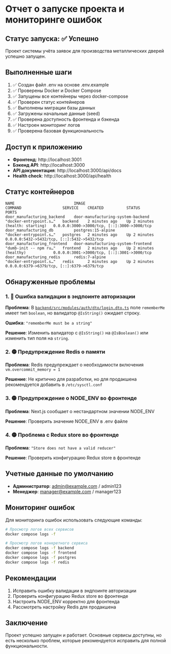# Отчет о запуске проекта и мониторинге ошибок

## Статус запуска: ✅ Успешно

Проект системы учёта заявок для производства металлических дверей успешно запущен.

## Выполненные шаги

1. ✅ Создан файл .env на основе .env.example
2. ✅ Проверены Docker и Docker Compose
3. ✅ Запущены все контейнеры через docker-compose
4. ✅ Проверен статус контейнеров
5. ✅ Выполнены миграции базы данных
6. ✅ Загружены начальные данные (seed)
7. ✅ Проверена доступность фронтенда и бэкенда
8. ✅ Настроен мониторинг логов
9. ✅ Проверена базовая функциональность

## Доступ к приложению

- **Фронтенд**: http://localhost:3001
- **Бэкенд API**: http://localhost:3000
- **API документация**: http://localhost:3000/api/docs
- **Health check**: http://localhost:3000/api/health

## Статус контейнеров

```
NAME                          IMAGE                                COMMAND                  SERVICE    CREATED          STATUS                             PORTS
door_manufacturing_backend    door-manufacturing-system-backend    "docker-entrypoint.s…"   backend    2 minutes ago    Up 2 minutes (health: starting)   0.0.0.0:3000->3000/tcp, [::]:3000->3000/tcp
door_manufacturing_db         postgres:15-alpine                   "docker-entrypoint.s…"   postgres   2 minutes ago    Up 2 minutes                      0.0.0.0:5432->5432/tcp, [::]:5432->5432/tcp
door_manufacturing_frontend   door-manufacturing-system-frontend   "dumb-init -- npm ru…"   frontend   2 minutes ago    Up 2 minutes (healthy)            0.0.0.0:3001->3000/tcp, [::]:3001->3000/tcp
door_manufacturing_redis      redis:7-alpine                       "docker-entrypoint.s…"   redis      2 minutes ago    Up 2 minutes                      0.0.0.0:6379->6379/tcp, [::]:6379->6379/tcp
```

## Обнаруженные проблемы

### 1. 🔴 Ошибка валидации в эндпоинте авторизации

**Проблема**: В [`backend/src/modules/auth/dto/login.dto.ts`](backend/src/modules/auth/dto/login.dto.ts:16) поле `rememberMe` имеет тип `boolean`, но валидатор `@IsString()` ожидает строку.

**Ошибка**: `"rememberMe must be a string"`

**Решение**: Изменить валидатор с `@IsString()` на `@IsBoolean()` или изменить тип поля на `string`.

### 2. 🟡 Предупреждение Redis о памяти

**Проблема**: Redis предупреждает о необходимости включения `vm.overcommit_memory = 1`

**Решение**: Не критично для разработки, но для продакшена рекомендуется добавить в `/etc/sysctl.conf`

### 3. 🟡 Предупреждение о NODE_ENV во фронтенде

**Проблема**: Next.js сообщает о нестандартном значении NODE_ENV

**Решение**: Проверить значение NODE_ENV в .env файле

### 4. 🟡 Проблема с Redux store во фронтенде

**Проблема**: `"Store does not have a valid reducer"`

**Решение**: Проверить конфигурацию Redux store в фронтенде

## Учетные данные по умолчанию

- **Администратор**: admin@example.com / admin123
- **Менеджер**: manager@example.com / manager123

## Мониторинг ошибок

Для мониторинга ошибок использовать следующие команды:

```bash
# Просмотр логов всех сервисов
docker compose logs -f

# Просмотр логов конкретного сервиса
docker compose logs -f backend
docker compose logs -f frontend
docker compose logs -f postgres
docker compose logs -f redis
```

## Рекомендации

1. Исправить ошибку валидации в эндпоинте авторизации
2. Проверить конфигурацию Redux store во фронтенде
3. Настроить NODE_ENV корректно для фронтенда
4. Рассмотреть настройку Redis для продакшена

## Заключение

Проект успешно запущен и работает. Основные сервисы доступны, но есть несколько проблем, которые рекомендуется исправить для полной функциональности.